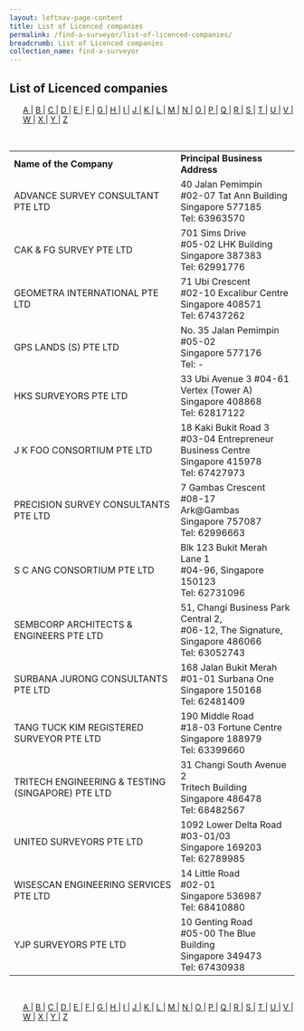 ```yaml
---
layout: leftnav-page-content
title: List of Licenced companies
permalink: /find-a-surveyor/list-of-licenced-companies/
breadcrumb: List of Licenced companies
collection_name: find-a-surveyor
---
```

<style>
ol{
    list-style: none;
    margin-left: 0;
  }
li{
    display: inline;
  }
</style>

List of Licenced companies
---


<ol>
  <li><a href="#A">A </a></li>
  <li>|</li>
  <li><a href="#B">B </a></li>
  <li>|</li>
  <li><a href="#C">C </a></li>
  <li>|</li>
  <li><a href="#D">D </a></li>
  <li>|</li>
  <li><a href="#E">E </a></li>
  <li>|</li>
  <li><a href="#F">F </a></li>
  <li>|</li>
  <li><a href="#G">G </a></li>
  <li>|</li>
  <li><a href="#H">H </a></li>
  <li>|</li>
  <li><a href="#I">I </a></li>
  <li>|</li>
  <li><a href="#J">J </a></li>
  <li>|</li>
  <li><a href="#K">K </a></li>
  <li>|</li>
  <li><a href="#L">L </a></li>
  <li>|</li>
  <li><a href="#M">M </a></li>
  <li>|</li>
  <li><a href="#N">N </a></li>
  <li>|</li>
  <li><a href="#O">O </a></li>
  <li>|</li>
  <li><a href="#P">P </a></li>
  <li>|</li>
  <li><a href="#Q">Q </a></li>
  <li>|</li>
  <li><a href="#R">R </a></li>
  <li>|</li>
  <li><a href="#S">S </a></li>
  <li>|</li>
  <li><a href="#T">T </a></li>
  <li>|</li>
  <li><a href="#U">U </a></li>
  <li>|</li>
  <li><a href="#V">V </a></li>
  <li>|</li>
  <li><a href="#W">W </a></li>
  <li>|</li>
  <li><a href="#X">X </a></li>
  <li>|</li>
  <li><a href="#Y">Y </a></li>
  <li>|</li>
  <li><a href="#Z">Z </a></li>
</ol><br>

<table>
  <tr>
    <td><b>Name of the Company</b></td>
    <td><b>Principal Business Address</b></td>
  </tr>
  <tr>
    <td><a id="A"></a>ADVANCE SURVEY CONSULTANT PTE LTD</td>
    <td>40 Jalan Pemimpin<br>#02-07 Tat Ann Building<br>Singapore 577185<br>Tel: 63963570</td></tr>
  <tr>
    <td><a id="C"></a>CAK & FG SURVEY PTE LTD</td>
    <td>701 Sims Drive<br>#05-02 LHK Building<br>Singapore 387383<br>Tel: 62991776</td>
  </tr>
  <tr>
    <td><a id="G"></a>GEOMETRA INTERNATIONAL PTE LTD</td>
    <td>71 Ubi Crescent<br>#02-10 Excalibur Centre<br>Singapore 408571<br>Tel: 67437262</td>
  </tr>
  <tr>
    <td><a id="G"></a>GPS LANDS (S) PTE LTD</td>
    <td>No. 35 Jalan Pemimpin<br>#05-02<br>Singapore 577176<br>Tel: -</td>
  </tr>
  <tr>
    <td><a id="H"></a>HKS SURVEYORS PTE LTD</td>
    <td>33 Ubi Avenue 3 #04-61<br>Vertex (Tower A)<br>Singapore 408868<br>Tel: 62817122</td>
  </tr>
  <tr>
    <td><a id="J"></a>J K FOO CONSORTIUM PTE LTD</td>
    <td>18 Kaki Bukit Road 3<br>#03-04 Entrepreneur Business Centre<br>Singapore 415978<br>Tel: 67427973</td>
  </tr>
  <tr>
    <td><a id="P"></a>PRECISION SURVEY CONSULTANTS PTE LTD</td>
    <td>7 Gambas Crescent #08-17<br>Ark@Gambas<br>Singapore 757087<br>Tel: 62996663</td>
  </tr>
  <tr>
    <td><a id="S"></a>S C ANG CONSORTIUM PTE LTD</td>
    <td>Blk 123 Bukit Merah Lane 1<br>#04-96, Singapore 150123<br>Tel: 62731096</td>
  </tr>
  <tr>
    <td><a id="S"></a>SEMBCORP ARCHITECTS & ENGINEERS PTE LTD</td>
    <td>51, Changi Business Park Central 2,<br>#06-12, The Signature,<br>Singapore 486066<br>Tel: 63052743</td>
  </tr>
  <tr>
    <td><a id="S"></a>SURBANA JURONG CONSULTANTS PTE LTD</td>
    <td>168 Jalan Bukit Merah<br>#01-01 Surbana One<br>Singapore 150168<br>Tel: 62481409</td>
  </tr>
  <tr>
    <td><a id="T"></a>TANG TUCK KIM REGISTERED SURVEYOR PTE LTD</td>
    <td>190 Middle Road<br>#18-03 Fortune Centre<br>Singapore 188979<br>Tel: 63399660</td>
  </tr>
  <tr>
    <td><a id="T" name="T"></a>TRITECH ENGINEERING & TESTING (SINGAPORE) PTE LTD</td>
    <td>31 Changi South Avenue 2<br>Tritech Building<br>Singapore 486478<br>Tel: 68482567</td>
  </tr>
  <tr>
    <td><a id="U"></a>UNITED SURVEYORS PTE LTD</td>
    <td>1092 Lower Delta Road<br>#03-01/03<br>Singapore 169203<br>Tel: 62789985</td>
  </tr>
  <tr>
    <td><a id="W"></a>WISESCAN ENGINEERING SERVICES PTE LTD</td>
    <td>14 Little Road<br>#02-01<br>Singapore 536987<br>Tel: 68410880</td>
  </tr>
  <tr>
    <td><a id="Y"></a>YJP SURVEYORS PTE LTD</td>
    <td>10 Genting Road<br>#05-00 The Blue Building<br>Singapore 349473<br>Tel: 67430938</td>
  </tr>
</table><br>

<ol>
  <li><a href="#A">A </a></li>
  <li>|</li>
  <li><a href="#B">B </a></li>
  <li>|</li>
  <li><a href="#C">C </a></li>
  <li>|</li>
  <li><a href="#D">D </a></li>
  <li>|</li>
  <li><a href="#E">E </a></li>
  <li>|</li>
  <li><a href="#F">F </a></li>
  <li>|</li>
  <li><a href="#G">G </a></li>
  <li>|</li>
  <li><a href="#H">H </a></li>
  <li>|</li>
  <li><a href="#I">I </a></li>
  <li>|</li>
  <li><a href="#J">J </a></li>
  <li>|</li>
  <li><a href="#K">K </a></li>
  <li>|</li>
  <li><a href="#L">L </a></li>
  <li>|</li>
  <li><a href="#M">M </a></li>
  <li>|</li>
  <li><a href="#N">N </a></li>
  <li>|</li>
  <li><a href="#O">O </a></li>
  <li>|</li>
  <li><a href="#P">P </a></li>
  <li>|</li>
  <li><a href="#Q">Q </a></li>
  <li>|</li>
  <li><a href="#R">R </a></li>
  <li>|</li>
  <li><a href="#S">S </a></li>
  <li>|</li>
  <li><a href="#T">T </a></li>
  <li>|</li>
  <li><a href="#U">U </a></li>
  <li>|</li>
  <li><a href="#V">V </a></li>
  <li>|</li>
  <li><a href="#W">W </a></li>
  <li>|</li>
  <li><a href="#X">X </a></li>
  <li>|</li>
  <li><a href="#Y">Y </a></li>
  <li>|</li>
  <li><a href="#Z">Z </a></li>
</ol>
